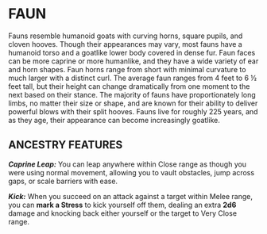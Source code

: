 ﻿# FAUN

Fauns resemble humanoid goats with curving horns, square pupils, and cloven hooves. Though their appearances may vary, most fauns have a humanoid torso and a goatlike lower body covered in dense fur. Faun faces can be more caprine or more humanlike, and they have a wide variety of ear and horn shapes. Faun horns range from short with minimal curvature to much larger with a distinct curl. The average faun ranges from 4 feet to 6 ½ feet tall, but their height can change dramatically from one moment to the next based on their stance. The majority of fauns have proportionately long limbs, no matter their size or shape, and are known for their ability to deliver powerful blows with their split hooves. Fauns live for roughly 225 years, and as they age, their appearance can become increasingly goatlike.

## ANCESTRY FEATURES

***Caprine Leap:*** You can leap anywhere within Close range as though you were using normal movement, allowing you to vault obstacles, jump across gaps, or scale barriers with ease.

***Kick:*** When you succeed on an attack against a target within Melee range, you can **mark a Stress** to kick yourself off them, dealing an extra **2d6** damage and knocking back either yourself or the target to Very Close range.
